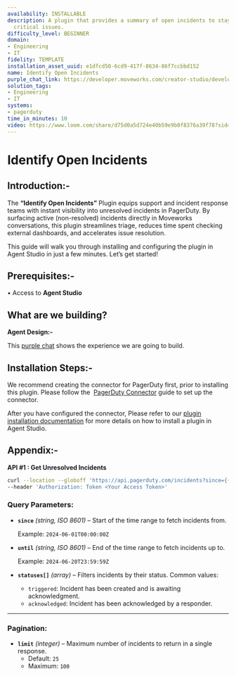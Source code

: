 ```yaml
---
availability: INSTALLABLE
description: A plugin that provides a summary of open incidents to stay on top of
  critical issues.
difficulty_level: BEGINNER
domain:
- Engineering
- IT
fidelity: TEMPLATE
installation_asset_uuid: e1dfcd50-6cd9-417f-8634-86f7ccbbd152
name: Identify Open Incidents
purple_chat_link: https://developer.moveworks.com/creator-studio/developer-tools/purple-chat/?conversation=%7B%22startTimestamp%22%3A%2211%3A43%2BAM%22%2C%22messages%22%3A%5B%7B%22parts%22%3A%5B%7B%22richText%22%3A%22%3Cp%3ECan+you+show+me+a+summary+of+open+incidents%3F%3C%2Fp%3E%22%7D%5D%2C%22role%22%3A%22user%22%7D%2C%7B%22parts%22%3A%5B%7B%22richText%22%3A%22%3Cp%3ESure%2C+let+me+fetch+the+open+incidents+for+you.%3C%2Fp%3E%22%7D%5D%2C%22role%22%3A%22assistant%22%7D%2C%7B%22parts%22%3A%5B%7B%22reasoningSteps%22%3A%5B%7B%22richText%22%3A%22Fetching+data+from+PagerDuty%22%2C%22status%22%3A%22success%22%7D%5D%7D%2C%7B%22richText%22%3A%22%3Cp%3EI+found+these+open+incidents%3A%3C%2Fp%3E%22%7D%2C%7B%22richText%22%3A%22%3Cp%3E%3Cstrong%3EIncident+1%3A%3C%2Fstrong%3E+Database+issues%3C%2Fp%3E%3Cp%3E%3Cstrong%3EPriority%3A%3C%2Fstrong%3E+High%3C%2Fp%3E%3Cp%3E%3Cstrong%3EStatus%3A%3C%2Fstrong%3E+Triggered%3C%2Fp%3E%3Cp%3E%3Cstrong%3EAssigned+to%3A%3C%2Fstrong%3E+John+Doe%3C%2Fp%3E%22%7D%2C%7B%22richText%22%3A%22%3Cp%3E%3Cstrong%3EIncident+2%3A%3C%2Fstrong%3E+Network+outage%3C%2Fp%3E%3Cp%3E%3Cstrong%3EPriority%3A%3C%2Fstrong%3E+Critical%3C%2Fp%3E%3Cp%3E%3Cstrong%3EStatus%3A%3C%2Fstrong%3E+Acknowledged%3C%2Fp%3E%3Cp%3E%3Cstrong%3EAssigned+to%3A%3C%2Fstrong%3E+Jane+Smith%3C%2Fp%3E%22%7D%5D%2C%22role%22%3A%22assistant%22%7D%5D%7D
solution_tags:
- Engineering
- IT
systems:
- pagerduty
time_in_minutes: 10
video: https://www.loom.com/share/d75d0a5d724e40b59e9b0f8376a39f78?sid=c0db0449-8c69-4628-86f9-2b3a2c7f9ff5
---
```


# Identify Open Incidents

## **Introduction:-**

The **“Identify Open Incidents”** Plugin equips support and incident response teams with instant visibility into unresolved incidents in PagerDuty. By surfacing active (non-resolved) incidents directly in Moveworks conversations, this plugin streamlines triage, reduces time spent checking external dashboards, and accelerates issue resolution.

This guide will walk you through installing and configuring the plugin in Agent Studio in just a few minutes. Let’s get started!

## **Prerequisites:-**

• Access to **Agent Studio**

## **What are we building?**

**Agent Design:-**

This [purple chat](https://developer.moveworks.com/creator-studio/developer-tools/purple-chat/?conversation=%7B%22startTimestamp%22%3A%2211%3A43%2BAM%22%2C%22messages%22%3A%5B%7B%22parts%22%3A%5B%7B%22richText%22%3A%22%3Cp%3ECan+you+show+me+a+summary+of+open+incidents%3F%3C%2Fp%3E%22%7D%5D%2C%22role%22%3A%22user%22%7D%2C%7B%22parts%22%3A%5B%7B%22richText%22%3A%22%3Cp%3ESure%2C+let+me+fetch+the+open+incidents+for+you.%3C%2Fp%3E%22%7D%5D%2C%22role%22%3A%22assistant%22%7D%2C%7B%22parts%22%3A%5B%7B%22reasoningSteps%22%3A%5B%7B%22richText%22%3A%22Fetching+data+from+PagerDuty%22%2C%22status%22%3A%22success%22%7D%5D%7D%2C%7B%22richText%22%3A%22%3Cp%3EI+found+these+open+incidents%3A%3C%2Fp%3E%22%7D%2C%7B%22richText%22%3A%22%3Cp%3E%3Cstrong%3EIncident+1%3A%3C%2Fstrong%3E+Database+issues%3C%2Fp%3E%3Cp%3E%3Cstrong%3EPriority%3A%3C%2Fstrong%3E+High%3C%2Fp%3E%3Cp%3E%3Cstrong%3EStatus%3A%3C%2Fstrong%3E+Triggered%3C%2Fp%3E%3Cp%3E%3Cstrong%3EAssigned+to%3A%3C%2Fstrong%3E+John+Doe%3C%2Fp%3E%22%7D%2C%7B%22richText%22%3A%22%3Cp%3E%3Cstrong%3EIncident+2%3A%3C%2Fstrong%3E+Network+outage%3C%2Fp%3E%3Cp%3E%3Cstrong%3EPriority%3A%3C%2Fstrong%3E+Critical%3C%2Fp%3E%3Cp%3E%3Cstrong%3EStatus%3A%3C%2Fstrong%3E+Acknowledged%3C%2Fp%3E%3Cp%3E%3Cstrong%3EAssigned+to%3A%3C%2Fstrong%3E+Jane+Smith%3C%2Fp%3E%22%7D%5D%2C%22role%22%3A%22assistant%22%7D%5D%7D) shows the experience we are going to build.

## **Installation Steps:-**

We recommend creating the connector for PagerDuty first, prior to installing this plugin. Please follow the  [PagerDuty Connector](https://developer.moveworks.com/marketplace/package/?id=pagerduty&hist=home) guide to set up the connector.

After you have configured the connector, Please refer to our [plugin installation documentation](https://help.moveworks.com/docs/ai-agent-marketplace-installation) for more details on how to install a plugin in Agent Studio.

## **Appendix:-**

**API #1 : Get Unresolved Incidents** 

```bash
curl --location --globoff 'https://api.pagerduty.com/incidents?since={{from_date}}&until={{date_until}}&statuses[]=triggered&statuses[]=acknowledged&limit=100' \
--header 'Authorization: Token <Your Access Token>'
```

### **Query Parameters:**

- **`since`** *(string, ISO 8601)* – Start of the time range to fetch incidents from.
    
    Example: `2024-06-01T00:00:00Z`
    
- **`until`** *(string, ISO 8601)* – End of the time range to fetch incidents up to.
    
    Example: `2024-06-20T23:59:59Z`
    
- **`statuses[]`** *(array)* – Filters incidents by their status. Common values:
    - `triggered`: Incident has been created and is awaiting acknowledgment.
    - `acknowledged`: Incident has been acknowledged by a responder.

---

### **Pagination:**

- **`limit`** *(integer)* – Maximum number of incidents to return in a single response.
    - Default: `25`
    - Maximum: `100`
